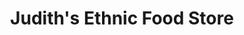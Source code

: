 ---
title: "Judith's Ethnic Food Store"
url: /cheltenham/judiths-ethnic-food-store/
shop: convenience
---